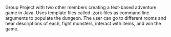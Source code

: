 Group Project with two other members creating a text-based adventure game in Java.
Uses template files called .zork files as command line arguments to populate the dungeon.
The user can go to different rooms and hear descriptions of each, fight monsters, interact with items, and win the game.
